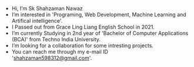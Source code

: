 - Hi, I’m Sk Shahzaman Nawaz
- I’m interested in 'Programing, Web Development, Machine Learning and Artifical intelligence'.
- I Passed out from Grace Ling Liang English School in 2021.
- I’m currently Studying in 2nd year of 'Bachelor of Computer Applications (BCA)' from Techno India University.
- I’m looking for a collaboration for some intresting projects.
- You can reach me through my e-mail ID 'shahzaman598312@gmail.com'.
